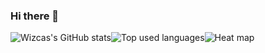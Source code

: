 ### Hi there 👋

<div style="display:flex;flex-wrap:wrap;align-items:stretch;">
<img src="https://github-readme-stats-forked.vercel.app/api?username=wizcas&count_private=true&show_icons=true&theme=gruvbox"
alt="Wizcas's GitHub stats" />
<img src="https://github-readme-stats-forked.vercel.app/api/top-langs/?username=wizcas&theme=gruvbox&layout=compact&hide=vim%20script,jupyter%20notebook,java" alt="Top used languages" />
<img src="https://github.com/user-attachments/assets/ff042256-1791-4b82-8b74-14299ea51e5d" style="max-width:100%" alt="Heat map" />
</div>

<!--
**wizcas/wizcas** is a ✨ _special_ ✨ repository because its `README.md` (this file) appears on your GitHub profile.

Here are some ideas to get you started:

- 🔭 I’m currently working on ...
- 🌱 I’m currently learning ...
- 👯 I’m looking to collaborate on ...
- 🤔 I’m looking for help with ...
- 💬 Ask me about ...
- 📫 How to reach me: ...
- 😄 Pronouns: ...
- ⚡ Fun fact: ...
-->

